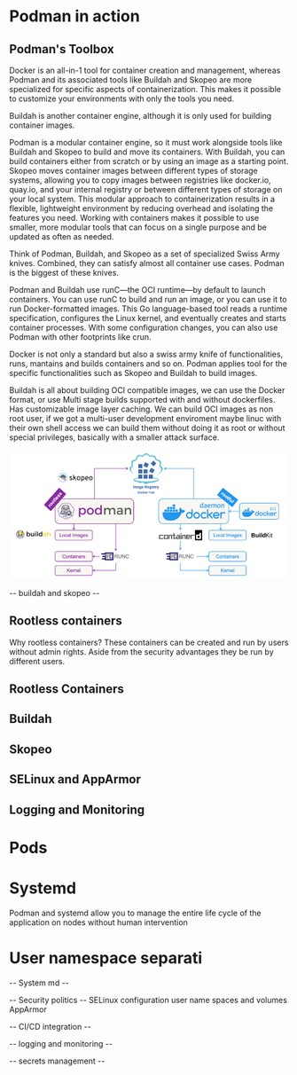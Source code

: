 # Podman in action

##  Podman's Toolbox

Docker is an all-in-1 tool for container creation and management, whereas Podman and its associated tools like Buildah and Skopeo are more specialized for specific aspects of containerization. This makes it possible to customize your environments with only the tools you need.


Buildah is another container engine,
although it is only used for building container images.

Podman is a modular container engine, so it must work alongside tools like Buildah and Skopeo to build and move its containers. With Buildah, you can build containers either from scratch or by using an image as a starting point. Skopeo moves container images between different types of storage systems, allowing you to copy images between registries like docker.io, quay.io, and your internal registry or between different types of storage on your local system. This modular approach to containerization results in a flexible, lightweight environment by reducing overhead and isolating the features you need. Working with containers makes it possible to use smaller, more modular tools that can focus on a single purpose and be updated as often as needed.

Think of Podman, Buildah, and Skopeo as a set of specialized Swiss Army knives. Combined, they can satisfy almost all container use cases. Podman is the biggest of these knives.

Podman and Buildah use runC―the OCI runtime―by default to launch containers. You can use runC to build and run an image, or you can use it to run Docker-formatted images. This Go language-based tool reads a runtime specification, configures the Linux kernel, and eventually creates and starts container processes. With some configuration changes, you can also use Podman with other footprints like crun.

Docker is not only a standard but also a  swiss army knife of functionalities, runs, mantains and builds containers and so on. Podman applies tool for the specific functionalities such as Skopeo and Buildah to build images. 

Buildah is all about building OCI compatible images, we can use the Docker format, or use Multi stage builds supported with and without dockerfiles. Has customizable image layer caching. We can build OCI images as non root user, if we got a multi-user development enviroment maybe linuc with their own shell access we can build them without doing it as root or without special privileges, basically with a smaller attack surface.


<p align="center">
  <img src="images/podman-vs-docker.png" alt="Esempio di immagine" />
</p>


-- buildah and skopeo -- 



## Rootless containers
Why rootless containers? These containers can be created and run by users without admin rights.
Aside from the security advantages they be run by different users.


## Rootless Containers




## Buildah




## Skopeo



## SELinux and AppArmor




## Logging and Monitoring


# Pods

# Systemd
Podman and systemd allow you to manage
the entire life cycle of the application on nodes without human intervention

# User namespace separati




--  System md --


-- Security politics -- 
SELinux configuration user name spaces and volumes
AppArmor




-- CI/CD integration --

-- logging and monitoring -- 


-- secrets management --

